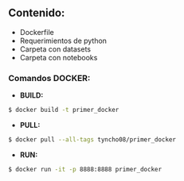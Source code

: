 ## Contenido:

* Dockerfile
* Requerimientos de python
* Carpeta con datasets
* Carpeta con notebooks 

### Comandos DOCKER:

* __BUILD:__
```sh
$ docker build -t primer_docker
```

* __PULL:__
```sh
$ docker pull --all-tags tyncho08/primer_docker
```

* __RUN:__

```sh
$ docker run -it -p 8888:8888 primer_docker
```